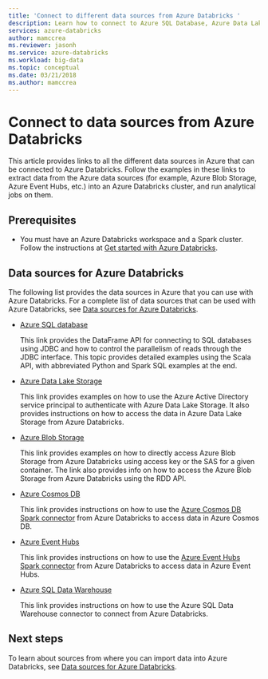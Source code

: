 ```yaml
---
title: 'Connect to different data sources from Azure Databricks '
description: Learn how to connect to Azure SQL Database, Azure Data Lake Store, blob storage, Cosmos DB, Event Hubs, and Azure SQL Data Warehouse from Azure Databricks.
services: azure-databricks
author: mamccrea
ms.reviewer: jasonh
ms.service: azure-databricks
ms.workload: big-data
ms.topic: conceptual
ms.date: 03/21/2018
ms.author: mamccrea
---
```


# Connect to data sources from Azure Databricks

This article provides links to all the different data sources in Azure that can be connected to Azure Databricks. Follow the examples in these links to extract data from the Azure data sources (for example, Azure Blob Storage, Azure Event Hubs, etc.) into an Azure Databricks cluster, and run analytical jobs on them. 

## Prerequisites

* You must have an Azure Databricks workspace and a Spark cluster. Follow the instructions at [Get started with Azure Databricks](quickstart-create-databricks-workspace-portal.md).

## Data sources for Azure Databricks

The following list provides the data sources in Azure that you can use with Azure Databricks. For a complete list of data sources that can be used with Azure Databricks, see [Data sources for Azure Databricks](/azure/databricks/data/data-sources/index).

- [Azure SQL database](/azure/databricks/data/data-sources/sql-databases)

    This link provides the DataFrame API for connecting to SQL databases using JDBC and how to control the parallelism of reads through the JDBC interface. This topic provides detailed examples using the Scala API, with abbreviated Python and Spark SQL examples at the end.
- [Azure Data Lake Storage](/azure/databricks/data/data-sources/azure/azure-datalake-gen2)

    This link provides examples on how to use the Azure Active Directory service principal to authenticate with Azure Data Lake Storage. It also provides instructions on how to access the data in Azure Data Lake Storage from Azure Databricks.

- [Azure Blob Storage](/azure/databricks/data/data-sources/azure/azure-storage)

    This link provides examples on how to directly access Azure Blob Storage from Azure Databricks using access key or the SAS for a given container. The link also provides info on how to access the Azure Blob Storage from Azure Databricks using the RDD API.

- [Azure Cosmos DB](/azure/databricks/data/data-sources/azure/cosmosdb-connector)

    This link provides instructions on how to use the [Azure Cosmos DB Spark connector](https://github.com/Azure/azure-cosmosdb-spark) from Azure Databricks to access data in Azure Cosmos DB.

- [Azure Event Hubs](/azure/event-hubs/event-hubs-spark-connector)

    This link provides instructions on how to use the [Azure Event Hubs Spark connector](https://github.com/Azure/azure-event-hubs-spark) from Azure Databricks to access data in Azure Event Hubs.

- [Azure SQL Data Warehouse](/azure/synapse-analytics/sql-data-warehouse/)

    This link provides instructions on how to use the Azure SQL Data Warehouse connector to connect from Azure Databricks.
    

## Next steps

To learn about sources from where you can import data into Azure Databricks, see [Data sources for Azure Databricks](/azure/databricks/data/data-sources/index).


